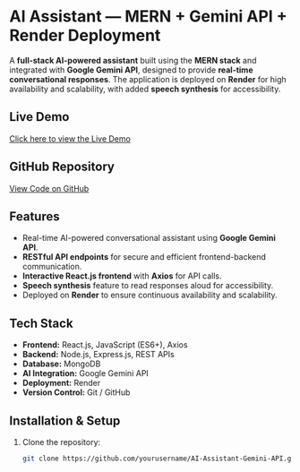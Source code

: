 # AI Assistant — MERN + Gemini API + Render Deployment

A **full-stack AI-powered assistant** built using the **MERN stack** and integrated with **Google Gemini API**, designed to provide **real-time conversational responses**. The application is deployed on **Render** for high availability and scalability, with added **speech synthesis** for accessibility.

## Live Demo
[Click here to view the Live Demo](https://ai-assistant-frontend-hycu.onrender.com/)

## GitHub Repository
[View Code on GitHub](https://github.com/yourusername/AI-Assistant-Gemini-API)

## Features
- Real-time AI-powered conversational assistant using **Google Gemini API**.
- **RESTful API endpoints** for secure and efficient frontend-backend communication.
- **Interactive React.js frontend** with **Axios** for API calls.
- **Speech synthesis** feature to read responses aloud for accessibility.
- Deployed on **Render** to ensure continuous availability and scalability.

## Tech Stack
- **Frontend:** React.js, JavaScript (ES6+), Axios  
- **Backend:** Node.js, Express.js, REST APIs  
- **Database:** MongoDB  
- **AI Integration:** Google Gemini API  
- **Deployment:** Render  
- **Version Control:** Git / GitHub  

## Installation & Setup
1. Clone the repository:
   ```bash
   git clone https://github.com/yourusername/AI-Assistant-Gemini-API.git
